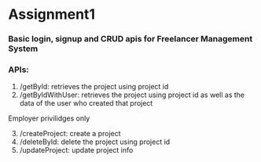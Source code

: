 # Assignment1
### Basic login, signup and CRUD apis for Freelancer Management System
### APIs:
1. /getById: retrieves the project using project id
2. /getByIdWithUser: retrieves the project using project id as well as the data of the user who created that project

Employer privilidges only

3. /createProject: create a project
4. /deleteById: delete the project using project id
5. /updateProject: update project info
